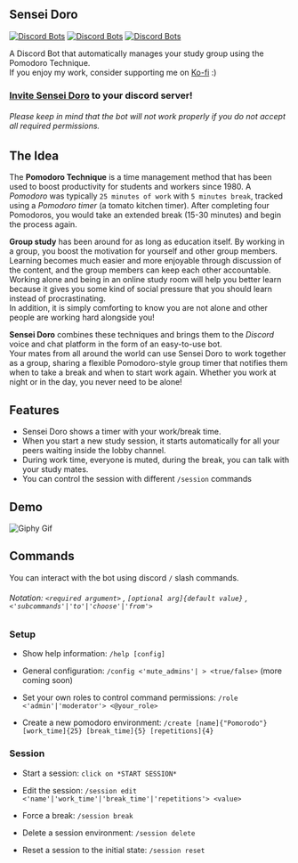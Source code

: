 Sensei Doro
-----------
[![Discord Bots](https://top.gg/api/widget/status/928304609636794388.svg)](https://top.gg/bot/928304609636794388)
[![Discord Bots](https://top.gg/api/widget/servers/928304609636794388.svg?noavatar=true)](https://top.gg/bot/928304609636794388)
[![Discord Bots](https://top.gg/api/widget/upvotes/928304609636794388.svg?noavatar=true)](https://top.gg/bot/928304609636794388)

A Discord Bot that automatically manages your study group using the Pomodoro Technique.    
If you enjoy my work, consider supporting me on [Ko-fi](https://ko-fi.com/shroominic) :)

### [**Invite Sensei Doro**](https://discord.com/api/oauth2/authorize?client_id=928304609636794388&permissions=21048400&scope=bot%20applications.commands)  to your discord server!
###### Please keep in mind that the bot will not work properly if you do not accept all required permissions.

The Idea
--------
The **Pomodoro Technique** is a time management method that has been used to boost productivity for students and workers since 1980.
A *Pomodoro* was typically `25 minutes of work` with `5 minutes break`, tracked using a *Pomodoro timer* (a tomato kitchen timer).
After completing four Pomodoros, you would take an extended break (15-30 minutes) and begin the process again.


**Group study** has been around for as long as education itself. By working in a group, you boost the motivation for yourself and other group members.   
Learning becomes much easier and more enjoyable through discussion of the content, and the group members can keep each other accountable.
Working alone and being in an online study room will help you better learn because it gives you some kind of social pressure that you should learn instead of procrastinating.  
In addition, it is simply comforting to know you are not alone and other people are working hard alongside you!


**Sensei Doro** combines these techniques and brings them to the *Discord* voice and chat platform in the form of an easy-to-use bot.  
Your mates from all around the world can use Sensei Doro to work together as a group, sharing a flexible Pomodoro-style group timer that notifies them when to take a break and when to start work again.
Whether you work at night or in the day, you never need to be alone!


Features
-----------
* Sensei Doro shows a timer with your work/break time.
* When you start a new study session, it starts automatically for all your peers waiting inside the lobby channel.
* During work time, everyone is muted, during the break, you can talk with your study mates.
* You can control the session with different `/session` commands

Demo
----
![Giphy Gif](https://media.giphy.com/media/rFieX21uO4a97o8GTB/giphy.gif)

Commands
--------
You can interact with the bot using discord `/` slash commands.  


###### Notation: `<required argument>` , `[optional arg]{default value}` , `<'subcommands'|'to'|'choose'|'from'>`   

### Setup
* Show help information: `/help [config]`   
- General configuration: `/config <'mute_admins'| > <true/false>` (more coming soon)
* Set your own roles to control command permissions: `/role <'admin'|'moderator'> <@your_role>`
- Create a new pomodoro environment: `/create [name]{"Pomorodo"} [work_time]{25} [break_time]{5} [repetitions]{4}`   


### Session
* Start a session: `click on *START SESSION*`
- Edit the session: `/session edit <'name'|'work_time'|'break_time'|'repetitions'> <value>`
* Force a break: `/session break`
- Delete a session environment: `/session delete`
* Reset a session to the initial state: `/session reset`

